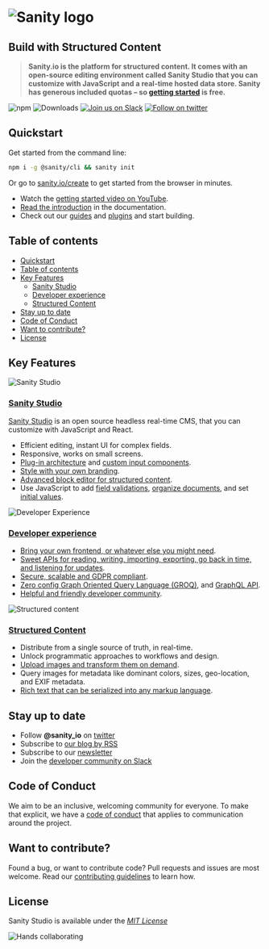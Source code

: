 # ![Sanity logo](https://cdn.sanity.io/images/3do82whm/next/51af00784c5addcf63ae7f0c416756acca7e63ac-353x71.svg?w=180&fm=png&fit=max)

## Build with Structured Content

> **Sanity.io is the platform for structured content. It comes with an open-source editing environment called Sanity Studio that you can customize with JavaScript and a real-time hosted data store. Sanity has generous included quotas – so [getting started](https://www.sanity.io/create) is free.**

![npm](https://img.shields.io/npm/v/@sanity/base) ![Downloads](https://img.shields.io/npm/dm/@sanity/client) [![Join us on Slack](https://slack.sanity.io/badge.svg)](https://slack.sanity.io/) [![Follow on twitter](https://img.shields.io/twitter/follow/sanity_io?style=flat&color=blue)](https://twitter.com/sanity_io)

## Quickstart

Get started from the command line:

```bash
npm i -g @sanity/cli && sanity init
```

Or go to [sanity.io/create](https://www.sanity.io/create) to get started from the browser in minutes.

- Watch the [getting started video on YouTube](https://www.youtube.com/watch?v=2ceM_tSus_M&lc=z224vtt5nqq1cbcf2acdp43aylzlb5jhft1kmuafltxw03c010c).
- [Read the introduction](https://www.sanity.io/docs/a-short-introduction-to-sanity-io) in the documentation.
- Check out our [guides](https://www.sanity.io/guides) and [plugins](https://www.sanity.io/plugins) and start building.

## Table of contents

- [Quickstart](#quickstart)
- [Table of contents](#table-of-contents)
- [Key Features](#key-features)
  - [Sanity Studio](#sanity-studio)
  - [Developer experience](#developer-experience)
  - [Structured Content](#structured-content)
- [Stay up to date](#stay-up-to-date)
- [Code of Conduct](#code-of-conduct)
- [Want to contribute?](#want-to-contribute)
- [License](#license)

## Key Features

![Sanity Studio](https://cdn.sanity.io/images/3do82whm/next/c52560979929878cd96412ca7d14a7fa0b02aee0-3200x2400.png?w=1200&fit=max&auto=format)

### [Sanity Studio](https://www.sanity.io/studio)

[Sanity Studio](https://www.sanity.io/studio) is an open source headless real-time CMS, that you can customize with JavaScript and React.

- Efficient editing, instant UI for complex fields.
- Responsive, works on small screens.
- [Plug-in architecture](https://www.sanity.io/plugins) and [custom input components](https://www.sanity.io/guides/how-to-make-a-custom-input-component).
- [Style with your own branding](https://www.sanity.io/guides/how-to-brand-your-studio).
- [Advanced block editor for structured content](https://www.sanity.io/docs/block-content).
- Use JavaScript to add [field validations](https://www.sanity.io/docs/validation), [organize documents](https://www.sanity.io/docs/overview-structure-builder), and set [initial values](https://www.sanity.io/guides/getting-started-with-initial-values-for-new-documents).

![Developer Experience](https://cdn.sanity.io/images/3do82whm/next/a41b3d9056d5354aa648d83f764e7415849f91f6-5760x3840.png?w=1200&fit=max&auto=format)

### [Developer experience](https://www.sanity.io/developer-experience)

- [Bring your own frontend, or whatever else you might need](https://www.sanity.io/docs/build-with-sanity).
- [Sweet APIs for reading, writing, importing, exporting, go back in time, and listening for updates](https://www.sanity.io/docs/datastore).
- [Secure, scalable and GDPR compliant](https://www.sanity.io/security).
- [Zero config Graph Oriented Query Language (GROQ)](https://www.sanity.io/docs/how-queries-work), and [GraphQL API](https://www.sanity.io/docs/graphql).
- [Helpful and friendly developer community](https://slack.sanity.io).

![Structured content](https://cdn.sanity.io/images/3do82whm/next/746588538438b2ab05895aeb9e2436fd381e1562-5760x3840.png?w=1200&fit=max&auto=format)

### [Structured Content](https://www.sanity.io/structured-content)

- Distribute from a single source of truth, in real-time.
- Unlock programmatic approaches to workflows and design.
- [Upload images and transform them on demand](https://www.sanity.io/docs/asset-pipeline).
- Query images for metadata like dominant colors, sizes, geo-location, and EXIF metadata.
- [Rich text that can be serialized into any markup language](https://www.sanity.io/guides/introduction-to-portable-text).

## Stay up to date

- Follow **@sanity_io** on [twitter](https://twitter.com/sanity_io)
- Subscribe to [our blog by RSS](https://www.sanity.io/feed/rss)
- Subscribe to our [newsletter](http://eepurl.com/b2yaDz)
- Join the [developer community on Slack](https://slack.sanity.io)


## Code of Conduct

We aim to be an inclusive, welcoming community for everyone. To make that explicit, we have a [code of conduct](https://github.com/sanity-io/sanity/blob/current/CODE_OF_CONDUCT.md) that applies to communication around the project.

## Want to contribute?

Found a bug, or want to contribute code? Pull requests and issues are most welcome. Read our [contributing guidelines](https://github.com/sanity-io/sanity/blob/current/CONTRIBUTING.md) to learn how.

## License

Sanity Studio is available under the [_MIT License_](https://github.com/sanity-io/sanity/blob/current/LICENSE)

![Hands collaborating](https://cdn.sanity.io/images/3do82whm/next/7f0f7283fb8080cd5e39afe074474aa292d73dbf-2578x1448.png?w=1200&fit=max&auto=format)
